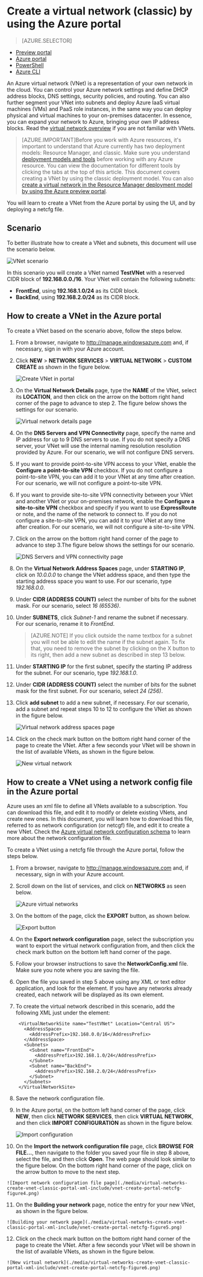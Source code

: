 <properties
   pageTitle="Create a virtual network using the Azure portal | Microsoft Azure"
   description="Learn how to create a virtual network using the Azure portal."
   services="virtual-network"
   documentationCenter=""
   authors="telmosampaio"
   manager="carmonm"
   editor=""
   tags="azure-service-management"/>

<tags
   ms.service="virtual-network"
   ms.devlang="na"
   ms.topic="article"
   ms.tgt_pltfrm="na"
   ms.workload="infrastructure-services"
   ms.date="12/07/2015"
   ms.author="telmos"/>

# Create a virtual network (classic) by using the Azure portal
> [AZURE.SELECTOR]
- [Preview portal](virtual-networks-create-vnet-classic-pportal.md)
- [Azure portal](virtual-networks-create-vnet-classic-portal.md)
- [PowerShell](virtual-networks-create-vnet-classic-netcfg-ps.md)
- [Azure CLI](virtual-networks-create-vnet-classic-cli.md)

An Azure virtual network (VNet) is a representation of your own network in the cloud. You can control your Azure network settings and define DHCP address blocks, DNS settings, security policies, and routing. You can also further segment your VNet into subnets and deploy Azure IaaS virtual machines (VMs) and PaaS role instances, in the same way you can deploy physical and virtual machines to your on-premises datacenter. In essence, you can expand your network to Azure, bringing your own IP address blocks. Read the [virtual network overview](virtual-networks-overview.md) if you are not familiar with VNets.



>[AZURE.IMPORTANT]Before you work with Azure resources, it's important to understand that Azure currently has two deployment models: Resource Manager, and classic. Make sure you understand [deployment models and tools](azure-classic-rm.md) before working with any Azure resource. You can view the documentation for different tools by clicking the tabs at the top of this article. This document covers creating a VNet by using the classic deployment model. You can also [create a virtual network in the Resource Manager deployment model by using the Azure preview portal](virtual-networks-create-vnet-arm-pportal.md).

You will learn to create a VNet from the Azure portal by using the UI, and by deploying a netcfg file.

## Scenario

To better illustrate how to create a VNet and subnets, this document will use the scenario below.

![VNet scenario](./media/virtual-networks-create-vnet-scenario-include/vnet-scenario.png)

In this scenario you will create a VNet named **TestVNet** with a reserved CIDR block of **192.168.0.0./16**. Your VNet will contain the following subnets: 

- **FrontEnd**, using **192.168.1.0/24** as its CIDR block.
- **BackEnd**, using **192.168.2.0/24** as its CIDR block.

 

## How to create a VNet in the Azure portal

To create a VNet based on the scenario above, follow the steps below.

1. From a browser, navigate to http://manage.windowsazure.com and, if necessary, sign in with your Azure account.
2. Click **NEW** > **NETWORK SERVICES** > **VIRTUAL NETWORK** > **CUSTOM CREATE** as shown in the figure below.

	![Create VNet in portal](./media/virtual-networks-create-vnet-classic-portal-include/vnet-create-portal-figure1.gif)

3. On the **Virtual Network Details** page, type the **NAME** of the VNet, select its **LOCATION**, and then click on the arrow on the bottom right hand corner of the page to advance to step 2. The figure below shows the settings for our scenario.

	![Virtual network details page](./media/virtual-networks-create-vnet-classic-portal-include/vnet-create-portal-figure2.png)

4. On the **DNS Servers and VPN Connectivity** page, specify the name and IP address for up to 9 DNS servers to use. If you do not specify a DNS server, your VNet will use the internal naming resolution resolution provided by Azure. For our scenario, we will not configure DNS servers.
5. If you want to provide point-to-site VPN access to your VNet, enable the **Configure a point-to-site VPN** checkbox. If you do not configure a point-to-site VPN, you can add it to your VNet at any time after creation. For our scenario, we will not configure a point-to-site VPN.
6. If you want to provide site-to-site VPN connectivity between your VNet and another VNet or your on-premises network, enable the **Configure a site-to-site VPN** checkbox and specify if you want to use **ExpressRoute** or note, and the name of the network to connect to. If you do not configure a site-to-site VPN, you can add it to your VNet at any time after creation. For our scenario, we will not configure a site-to-site VPN.
7. Click on the arrow on the bottom right hand corner of the page to advance to step 3.The figure below shows the settings for our scenario.

	![DNS Servers and VPN connectivity page](./media/virtual-networks-create-vnet-classic-portal-include/vnet-create-portal-figure3.png)

8. On the **Virtual Network Address Spaces** page, under **STARTING IP**, click on *10.0.0.0* to change the VNet address space, and then type the starting address space you want to use. For our scenario, type *192.168.0.0*. 
9. Under **CIDR (ADDRESS COUNT)** select the number of bits for the subnet mask. For our scenario, select *16 (65536)*.
10. Under **SUBNETS**, click *Subnet-1* and rename the subnet if necessary. For our scenario, rename it to *FrontEnd*.

	>[AZURE.NOTE] If you click outside the name textbox for a subnet you will not be able to edit the name if the subnet again. To fix that, you need to remove the subnet by clicking on the X button to its right, then add a new subnet as described in step 13 below.

11. Under **STARTING IP** for the first subnet, specify the starting IP address for the subnet. For our scenario, type *192.168.1.0*.
12. Under **CIDR (ADDRESS COUNT)** select the number of bits for the subnet mask for the first subnet. For our scenario, select *24 (256)*.
13. Click **add subnet** to add a new subnet, if necessary. For our scenario, add a subnet and repeat steps 10 to 12 to configure the VNet as shown in the figure below.

	![Virtual network address spaces page](./media/virtual-networks-create-vnet-classic-portal-include/vnet-create-portal-figure4.png)

14. Click on the check mark button on the bottom right hand corner of the page to create the VNet. After a few seconds your VNet will be shown in the list of available VNets, as shown in the figure below.

	![New virtual network](./media/virtual-networks-create-vnet-classic-portal-include/vnet-create-portal-figure5.png)

## How to create a VNet using a network config file in the Azure portal

Azure uses an xml file to define all VNets available to a subscription. You can download this file, and edit it to modify or delete existing VNets, and create new ones. In this document, you will learn how to download this file, referred to as network configuration (or netcgf) file, and edit it to create a new VNet. Check the [Azure virtual network configuration schema](https://msdn.microsoft.com/library/azure/jj157100.aspx) to learn more about the network configuration file.

To create a VNet using a netcfg file through the Azure portal, follow the steps below.

1. From a browser, navigate to http://manage.windowsazure.com and, if necessary, sign in with your Azure account.
2. Scroll down on the list of services, and click on **NETWORKS** as seen below.

	![Azure virtual networks](./media/virtual-networks-create-vnet-classic-portal-xml-include/vnet-create-portal-netcfg-figure1.gif)

3. On the bottom of the page, click the **EXPORT** button, as shown below.

	![Export button](./media/virtual-networks-create-vnet-classic-portal-xml-include/vnet-create-portal-netcfg-figure2.png)

4. On the **Export network configuration** page, select the subscription you want to export the virtual network configuration from, and then click the check mark button on the bottom left hand corner of the page.
5. Follow your browser instructions to save the **NetworkConfig.xml** file. Make sure you note where you are saving the file.
6. Open the file you saved in step 5 above using any XML or text editor application, and look for the **<VirtualNetworkSites>** element. If you have any networks already created, each network will be displayed as its own **<VirtualNetworkSite>** element.
7. To create the virtual network described in this scenario, add the following XML just under the **<VirtualNetworkSites>** element:

		<VirtualNetworkSite name="TestVNet" Location="Central US">
		  <AddressSpace>
		    <AddressPrefix>192.168.0.0/16</AddressPrefix>
		  </AddressSpace>
		  <Subnets>
		    <Subnet name="FrontEnd">
		      <AddressPrefix>192.168.1.0/24</AddressPrefix>
		    </Subnet>
		    <Subnet name="BackEnd">
		      <AddressPrefix>192.168.2.0/24</AddressPrefix>
		    </Subnet>
		  </Subnets>
		</VirtualNetworkSite>

8.  Save the network configuration file.
9.  In the Azure portal, on the bottom left hand corner of the page, click **NEW**, then click **NETWORK SERVICES**, then click **VIRTUAL NETWORK**, and then click **IMPORT CONFIGURATION** as shown in the figure below.

	![Import configuration](./media/virtual-networks-create-vnet-classic-portal-xml-include/vnet-create-portal-netcfg-figure3.gif)

10.  On the **Import the network configuration file** page, click **BROWSE FOR FILE...**, then navigate to the folder you saved your file in step 8 above, select the file, and then click **Open**. The web page should look similar to the figure below. On the bottom right hand corner of the page, click on the arrow button to move to the next step.

	![Import network configuration file page](./media/virtual-networks-create-vnet-classic-portal-xml-include/vnet-create-portal-netcfg-figure4.png)

11.   On the **Building your network** page, notice the entry for your new VNet, as shown in the figure below.

	![Building your network page](./media/virtual-networks-create-vnet-classic-portal-xml-include/vnet-create-portal-netcfg-figure5.png)

12.   Click on the check mark button on the bottom right hand corner of the page to create the VNet. After a few seconds your VNet will be shown in the list of available VNets, as shown in the figure below.

	![New virtual network](./media/virtual-networks-create-vnet-classic-portal-xml-include/vnet-create-portal-netcfg-figure6.png)

